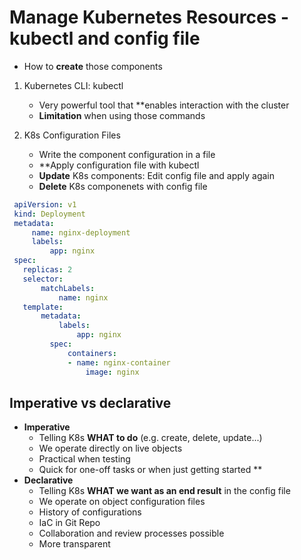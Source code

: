 # Manage Kubernetes Resources - kubectl and config file

* How to **create** those components

1) Kubernetes CLI: kubectl
    - Very powerful tool that **enables interaction with the cluster
    - **Limitation** when using those commands

2) K8s Configuration Files
    - Write the component configuration in a file
    - **Apply configuration file with kubectl
    - **Update** K8s components:
        Edit config file and apply again
    - **Delete** K8s componenets with config file
 ```yaml
  apiVersion: v1
  kind: Deployment 
  metadata:
      name: nginx-deployment
      labels:
          app: nginx
  spec:
    replicas: 2
    selector:
        matchLabels:
            name: nginx 
    template:
        metadata:
            labels:
                app: nginx
          spec:
              containers:
              - name: nginx-container
                  image: nginx
  ```

## Imperative vs declarative

* **Imperative**
    - Telling K8s **WHAT to do** (e.g. create, delete, update...)
    - We operate directly on live objects
    - Practical when testing
    - Quick for one-off tasks or when just getting started
**
* **Declarative**
    - Telling K8s **WHAT we want as an end result** in the config file
    - We operate on object configuration files
    - History of configurations
    - IaC in Git Repo
    - Collaboration and review processes possible
    - More transparent
